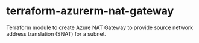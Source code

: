 # terraform-azurerm-nat-gateway
Terraform module to create Azure NAT Gateway to provide source network address translation (SNAT) for a subnet.
